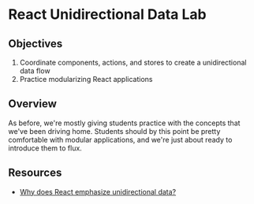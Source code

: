 # React Unidirectional Data Lab

## Objectives

1. Coordinate components, actions, and stores to create a unidirectional data
   flow
2. Practice modularizing React applications

## Overview

As before, we're mostly giving students practice with the concepts that we've
been driving home. Students should by this point be pretty comfortable with
modular applications, and we're just about ready to introduce them to flux.

## Resources

- [Why does React emphasize unidirectional data?](https://hashnode.com/post/why-does-react-emphasize-on-unidirectional-data-flow-and-flux-architecture-ciibz8ej600n2j3xtxgc0n1f0)

